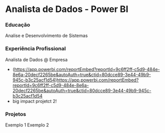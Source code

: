 # Analista de Dados - Power BI

### Educação
Analise e Desenvolvimento de Sistemas

### Experiência Profissional
Analista de Dados @ Empresa 
- (https://app.powerbi.com/reportEmbed?reportId=9c6ff2ff-c5d9-484e-8e6a-20decf2265be&autoAuth=true&ctid=80dcce89-3e44-49b9-945c-b3c25acf1d54)https://app.powerbi.com/reportEmbed?reportId=9c6ff2ff-c5d9-484e-8e6a-20decf2265be&autoAuth=true&ctid=80dcce89-3e44-49b9-945c-b3c25acf1d54
- big impact projetct 2!

### Projetos
Exemplo 1
Exemplo 2
